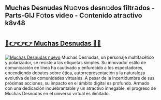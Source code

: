 ## Muchas Desnudas N𝚞𝚎vos desn𝚞dos filtr𝚊dos - Parts-GIJ F𝚘tos vid𝚎o - C𝚘ntenido atr𝚊ctivo k8v48

# <h2><a href="http://mb4b9y3.tromn.icu/?c=Muchas+Desnudas">🔗👉👉👉 Muchas Desnudas 🔗🔗</a></h2>

[![Muchas Desnudas nuevo](https://i.imgur.com/pEAQMta.gif)](http://mb4b9y3.tromn.icu/?c=Muchas+Desnudas)
Muchas Desnudas, un personaje multifacético y polarizador, se resiste a las etiquetas simples. Su innovador estilo de comunicación en línea ha cautivado y enfurecido a los espectadores, encendiendo debates sobre ética, autorrepresentación y la naturaleza evolutiva de las comunidades virtuales. A pesar de la incertidumbre de sus próximas acciones, su impacto en el ámbito digital es profundo. Armado con una dedicación inquebrantable y un atractivo innegable, el progreso de Muchas Desnudas en el universo virtual es ilimitado.
